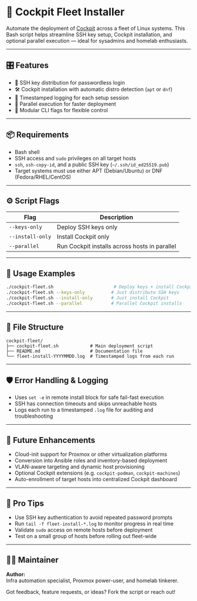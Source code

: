 # 🚀 Cockpit Fleet Installer

Automate the deployment of [Cockpit](https://cockpit-project.org/) across a fleet of Linux systems. This Bash script helps streamline SSH key setup, Cockpit installation, and optional parallel execution — ideal for sysadmins and homelab enthusiasts.

---

## 🎛️ Features

- 🔑 SSH key distribution for passwordless login
- 🛠️ Cockpit installation with automatic distro detection (`apt` or `dnf`)
- 📄 Timestamped logging for each setup session
- 🧵 Parallel execution for faster deployment
- 🧩 Modular CLI flags for flexible control

---

## 📦 Requirements

- Bash shell
- SSH access and `sudo` privileges on all target hosts
- `ssh`, `ssh-copy-id`, and a public SSH key (`~/.ssh/id_ed25519.pub`)
- Target systems must use either APT (Debian/Ubuntu) or DNF (Fedora/RHEL/CentOS)

---

## ⚙️ Script Flags

| Flag            | Description                                  |
|-----------------|----------------------------------------------|
| `--keys-only`   | Deploy SSH keys only                         |
| `--install-only`| Install Cockpit only                         |
| `--parallel`    | Run Cockpit installs across hosts in parallel |

---

## 🧪 Usage Examples

```bash
./cockpit-fleet.sh                       # Deploy keys + install Cockpit
./cockpit-fleet.sh --keys-only          # Just distribute SSH keys
./cockpit-fleet.sh --install-only       # Just install Cockpit
./cockpit-fleet.sh --parallel           # Parallel Cockpit installs
```

---

## 📂 File Structure

```text
cockpit-fleet/
├── cockpit-fleet.sh            # Main deployment script
├── README.md                   # Documentation file
└── fleet-install-YYYYMMDD.log  # Timestamped logs from each run
```

---

## 🛡️ Error Handling & Logging

- Uses `set -e` in remote install block for safe fail-fast execution
- SSH has connection timeouts and skips unreachable hosts
- Logs each run to a timestamped `.log` file for auditing and troubleshooting

---

## 🔮 Future Enhancements

- Cloud-init support for Proxmox or other virtualization platforms
- Conversion into Ansible roles and inventory-based deployment
- VLAN-aware targeting and dynamic host provisioning
- Optional Cockpit extensions (e.g. `cockpit-podman`, `cockpit-machines`)
- Auto-enrollment of target hosts into centralized Cockpit dashboard

---

## 🧠 Pro Tips

- Use SSH key authentication to avoid repeated password prompts  
- Run `tail -f fleet-install-*.log` to monitor progress in real time  
- Validate `sudo` access on remote hosts before deployment  
- Test on a small group of hosts before rolling out fleet-wide

---

## 👨‍💻 Maintainer

**Author:**   
Infra automation specialist, Proxmox power-user, and homelab tinkerer.

Got feedback, feature requests, or ideas? Fork the script or reach out!
